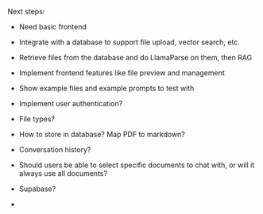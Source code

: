 Next steps:
- Need basic frontend
- Integrate with a database to support file upload, vector search, etc.
- Retrieve files from the database and do LlamaParse on them, then RAG
- Implement frontend features like file preview and management
- Show example files and example prompts to test with
- Implement user authentication?

- File types?
- How to store in database? Map PDF to markdown?
- Conversation history?
- Should users be able to select specific documents to chat with, or will it always use all documents?
- Supabase?
- 
